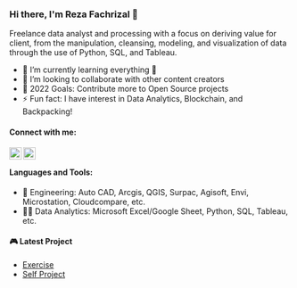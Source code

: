 ### Hi there, I'm Reza Fachrizal 👋 

Freelance data analyst and processing with a focus on deriving value for client, from the manipulation, cleansing, modeling, and visualization of data through the use of Python, SQL, and Tableau.

- 🌱 I’m currently learning everything 🤣
- 👯 I’m looking to collaborate with other content creators
- 🥅 2022 Goals: Contribute more to Open Source projects
- ⚡ Fun fact: I have interest in Data Analytics, Blockchain, and Backpacking!

#### Connect with me:

[<img align="left" alt="LinkedIn" width="22px" src="https://cdn.jsdelivr.net/npm/simple-icons@v3/icons/linkedin.svg" />][linkedin]
[<img align="left" alt="Instagram" width="22px" src="https://cdn.jsdelivr.net/npm/simple-icons@v3/icons/instagram.svg" />][instagram]
<br/>
#### Languages and Tools:

- 👷 Engineering: Auto CAD, Arcgis, QGIS, Surpac, Agisoft, Envi, Microstation, Cloudcompare, etc.
- 👨‍💻 Data Analytics: Microsoft Excel/Google Sheet, Python, SQL, Tableau, etc.

#### 🎮 Latest Project

<!-- PROJECT:START -->
- [Exercise](https://github.com/rfachrizal)
- [Self Project](https://github.com/rfachrizal)

[instagram]: https://www.instagram.com/fachrezal/]
[linkedin]: https://www.linkedin.com/in/reza-fachrizal-679178197/]
